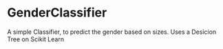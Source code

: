 # GenderClassifier
A simple Classifier, to predict the gender based on sizes. Uses a Desicion Tree on Scikit Learn
